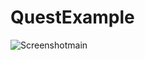 # QuestExample


![Screenshotmain](https://github.com/STALKSA/QuestExample/assets/109988277/797925b0-6f51-4fcb-885b-15a657bdacbc)
